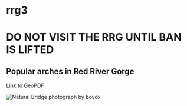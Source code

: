# rrg3
# DO NOT VISIT THE RRG UNTIL BAN IS LIFTED


## Popular arches in Red River Gorge
[Link to GeoPDF](basemap/rrg-arches.pdf)

![Natural Bridge](https://live.staticflickr.com/65535/47966558966_d0230e13b7_o.jpg)
photograph by boydx

